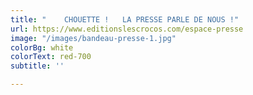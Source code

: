 ```yaml
---
title: "    CHOUETTE !   LA PRESSE PARLE DE NOUS !"
url: https://www.editionslescrocos.com/espace-presse
image: "/images/bandeau-presse-1.jpg"
colorBg: white
colorText: red-700
subtitle: ''

---
```

